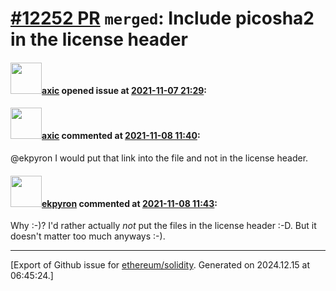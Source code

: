 # [\#12252 PR](https://github.com/ethereum/solidity/pull/12252) `merged`: Include picosha2 in the license header

#### <img src="https://avatars.githubusercontent.com/u/20340?v=4" width="50">[axic](https://github.com/axic) opened issue at [2021-11-07 21:29](https://github.com/ethereum/solidity/pull/12252):



#### <img src="https://avatars.githubusercontent.com/u/20340?v=4" width="50">[axic](https://github.com/axic) commented at [2021-11-08 11:40](https://github.com/ethereum/solidity/pull/12252#issuecomment-963068240):

@ekpyron I would put that link into the file and not in the license header.

#### <img src="https://avatars.githubusercontent.com/u/1347491?v=4" width="50">[ekpyron](https://github.com/ekpyron) commented at [2021-11-08 11:43](https://github.com/ethereum/solidity/pull/12252#issuecomment-963070481):

Why :-)? I'd rather actually *not* put the files in the license header :-D.
But it doesn't matter too much anyways :-).


-------------------------------------------------------------------------------



[Export of Github issue for [ethereum/solidity](https://github.com/ethereum/solidity). Generated on 2024.12.15 at 06:45:24.]
